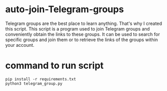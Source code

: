 # auto-join-Telegram-groups
Telegram groups are the best place to learn anything. That's why I created this script.
This script is a program used to join Telegram groups and conveniently obtain the links to these groups. It can be used to search for specific groups and join them or to retrieve the links of the groups within your account.

# command to run script
```
pip install -r requirements.txt
python3 telegram_group.py
```


